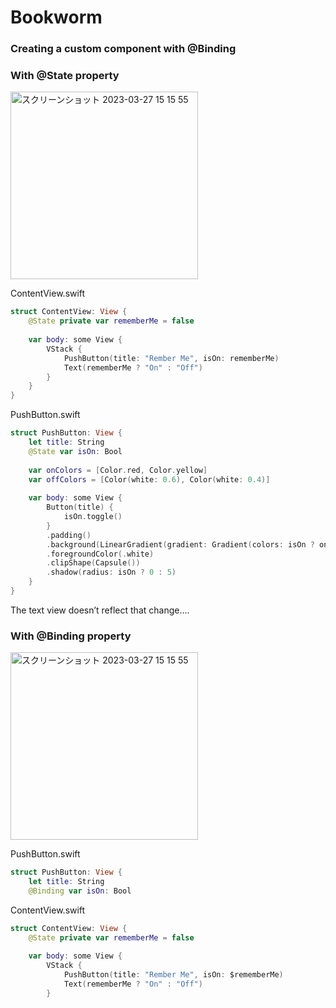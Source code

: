 # Bookworm

### Creating a custom component with @Binding
### With @State property

<img width="300" alt="スクリーンショット 2023-03-27 15 15 55" src="https://user-images.githubusercontent.com/47273077/227856494-6955c50d-ac36-4a8e-8c16-a223b35cebaf.gif">

ContentView.swift
```swift
struct ContentView: View {
    @State private var rememberMe = false
    
    var body: some View {
        VStack {
            PushButton(title: "Rember Me", isOn: rememberMe)
            Text(rememberMe ? "On" : "Off")
        }
    }
}
```

PushButton.swift
```swift
struct PushButton: View {
    let title: String
    @State var isOn: Bool
    
    var onColors = [Color.red, Color.yellow]
    var offColors = [Color(white: 0.6), Color(white: 0.4)]
    
    var body: some View {
        Button(title) {
            isOn.toggle()
        }
        .padding()
        .background(LinearGradient(gradient: Gradient(colors: isOn ? onColors : offColors), startPoint: .top, endPoint: .bottom))
        .foregroundColor(.white)
        .clipShape(Capsule())
        .shadow(radius: isOn ? 0 : 5)
    }
}
```

The text view doesn’t reflect that change....

### With @Binding property

<img width="300" alt="スクリーンショット 2023-03-27 15 15 55" src="https://user-images.githubusercontent.com/47273077/227859482-d82c338f-7448-48d5-ac3f-c4ee28052dd6.gif">

PushButton.swift
```swift
struct PushButton: View {
    let title: String
    @Binding var isOn: Bool
```

ContentView.swift
```swift
struct ContentView: View {
    @State private var rememberMe = false
    
    var body: some View {
        VStack {
            PushButton(title: "Rember Me", isOn: $rememberMe)
            Text(rememberMe ? "On" : "Off")
        }
 ```
